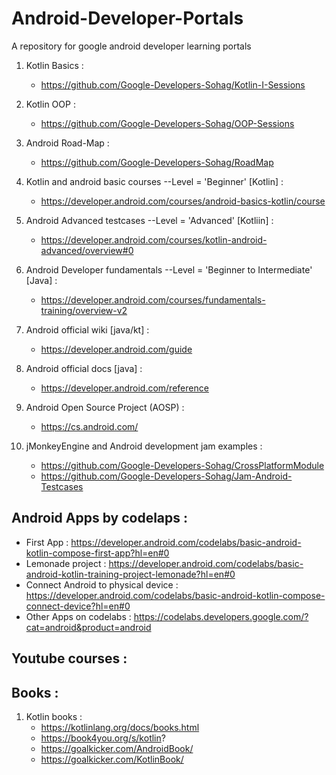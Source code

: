 # Android-Developer-Portals
A repository for google android developer learning portals

1) Kotlin Basics : 
      - https://github.com/Google-Developers-Sohag/Kotlin-I-Sessions

2) Kotlin OOP :
      - https://github.com/Google-Developers-Sohag/OOP-Sessions

3) Android Road-Map : 
      - https://github.com/Google-Developers-Sohag/RoadMap

4) Kotlin and android basic courses --Level = 'Beginner' [Kotlin] : 
      - https://developer.android.com/courses/android-basics-kotlin/course

5) Android Advanced testcases --Level = 'Advanced' [Kotliin] : 
      - https://developer.android.com/courses/kotlin-android-advanced/overview#0

6) Android Developer fundamentals --Level = 'Beginner to Intermediate' [Java] :  
      - https://developer.android.com/courses/fundamentals-training/overview-v2

7) Android official wiki [java/kt] : 
      - https://developer.android.com/guide

8) Android official docs [java] : 
      - https://developer.android.com/reference

9) Android Open Source Project (AOSP) :
      - https://cs.android.com/

10) jMonkeyEngine and Android development jam examples :
      - https://github.com/Google-Developers-Sohag/CrossPlatformModule
      - https://github.com/Google-Developers-Sohag/Jam-Android-Testcases

## Android Apps by codelaps : 
- First App : https://developer.android.com/codelabs/basic-android-kotlin-compose-first-app?hl=en#0
- Lemonade project : https://developer.android.com/codelabs/basic-android-kotlin-training-project-lemonade?hl=en#0
- Connect Android to physical device : https://developer.android.com/codelabs/basic-android-kotlin-compose-connect-device?hl=en#0
- Other Apps on codelabs : https://codelabs.developers.google.com/?cat=android&product=android

## Youtube courses : 

## Books : 
1) Kotlin books : 
      - https://kotlinlang.org/docs/books.html
      - https://book4you.org/s/kotlin?
      - https://goalkicker.com/AndroidBook/
      - https://goalkicker.com/KotlinBook/
